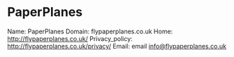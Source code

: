 
# PaperPlanes

Name: PaperPlanes
Domain: flypaperplanes.co.uk
Home: http://flypaperplanes.co.uk/
Privacy_policy: http://flypaperplanes.co.uk/privacy/
Email: email info@flypaperplanes.co.uk
